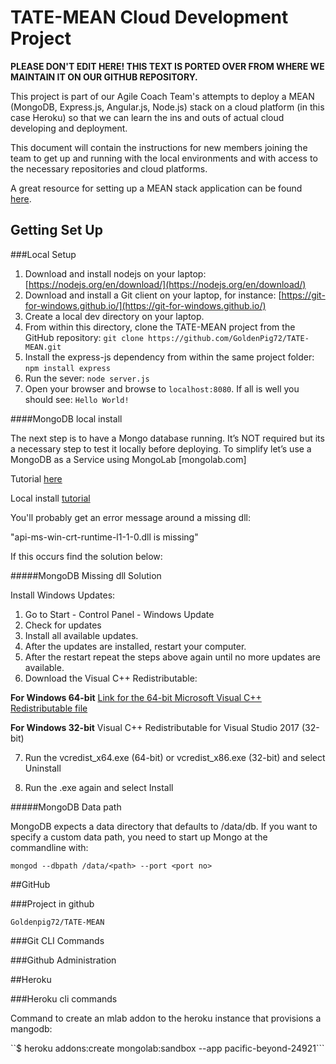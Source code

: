 # TATE-MEAN Cloud Development Project

**PLEASE DON'T EDIT HERE! THIS TEXT IS PORTED OVER FROM WHERE WE MAINTAIN IT ON OUR GITHUB REPOSITORY.** 

This project is part of our Agile Coach Team's attempts to deploy a MEAN (MongoDB, Express.js, Angular.js, Node.js) stack on a cloud platform (in this case Heroku) so that we can learn the ins and outs of actual cloud developing and deployment.

This document will contain the instructions for new members joining the team to get up and running with the local environments and with access to the necessary repositories and cloud platforms.

A great resource for setting up a MEAN stack application can be found [here](https://thecodebarbarian.wordpress.com/2013/07/22/introduction-to-the-mean-stack-part-one-setting-up-your-tools/).

## Getting Set Up

###Local Setup

1. Download and install nodejs on your laptop: [https://nodejs.org/en/download/](https://nodejs.org/en/download/)
2. Download and install a Git client on your laptop, for instance:  [https://git-for-windows.github.io/](https://git-for-windows.github.io/)
3. Create a local dev directory on your laptop.
4. From within this directory, clone the TATE-MEAN project from the GitHub repository: `git clone https://github.com/GoldenPig72/TATE-MEAN.git`
5. Install the express-js dependency from within the same project folder: `npm install express`
6. Run the sever: `node server.js`
7. Open your browser and browse to `localhost:8080`.  If all is well you should see: `Hello World!`

####MongoDB local install

The next step is to have a Mongo database running. It’s NOT required but its a necessary step to test it locally before deploying. To simplify let’s use a MongoDB as a Service using MongoLab [mongolab.com]

Tutorial [here](http://docs.mlab.com/#account-setup)

Local install [tutorial](https://www.mongodb.com/download-center#community)

You'll probably get an error message around a missing dll:

"api-ms-win-crt-runtime-l1-1-0.dll is missing"

If this occurs find the solution below:

#####MongoDB Missing dll Solution

Install Windows Updates:

1. Go to Start - Control Panel - Windows Update
2. Check for updates
3. Install all available updates.
4. After the updates are installed, restart your computer.
5. After the restart repeat the steps above again until no more updates are available.
6. Download the Visual C++ Redistributable:

__For Windows 64-bit__
[Link for the 64-bit Microsoft Visual C++ Redistributable file](http://download.microsoft.com/download/9/3/F/93FCF1E7-E6A4-478B-96E7-D4B285925B00/vc_redist.x64.exe) 

__For Windows 32-bit__
Visual C++ Redistributable for Visual Studio 2017 (32-bit)

7. Run the vcredist_x64.exe (64-bit) or vcredist_x86.exe (32-bit) and select Uninstall

8. Run the .exe again and select Install

#####MongoDB Data path

MongoDB expects a data directory that defaults to /data/db. If you want to specify a custom data path, you need to start up Mongo at the commandline with:

 `mongod --dbpath /data/<path> --port <port no>`

##GitHub

###Project in github

`Goldenpig72/TATE-MEAN`


###Git CLI Commands


###Github Administration


##Heroku


###Heroku cli commands

Command to create an mlab addon to the heroku instance that provisions a mangodb:

``$ heroku addons:create mongolab:sandbox --app pacific-beyond-24921```
